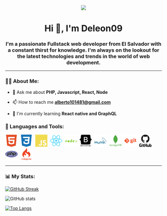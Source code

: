 <div id="header" align="center">
  <img src="https://media.giphy.com/media/v1.Y2lkPTc5MGI3NjExZGg5cnI3aXBqdWFvcDRvejR4YmExbXZvanQ4MXA4MHVkdTU4bjRkeSZlcD12MV9pbnRlcm5hbF9naWZfYnlfaWQmY3Q9Zw/Rpl1sod1vCXK0L2SUN/giphy.gif" width="200" />
  <h1 align="center">Hi 👋, I'm Deleon09</h1>
  <h3 align="center">I'm a passionate Fullstack web developer from El Salvador with a constant thirst for knowledge. I'm always on the lookout for the latest technologies and trends in the world of web    
     development.
  </h3>
</div>

---

### 👨‍💻 About Me:

- 💬 Ask me about **PHP, Javascript, React, Node**

- 📫 How to reach me **alberto101481@gmail.com**

- 🌱 I'm currently learning **React native and GraphQL**

<div align="left">
  <h3>🔨 Languages and Tools:</h3>
  <div>
    <img src="https://github.com/devicons/devicon/blob/master/icons/html5/html5-plain.svg" title="HTML5" alt="HTML" width="40" height="40" />&nbsp;
    <img src="https://github.com/devicons/devicon/blob/master/icons/css3/css3-plain.svg" title="CSS3" alt="CSS" width="40" height="40" />&nbsp;
    <img src="https://github.com/devicons/devicon/blob/master/icons/javascript/javascript-plain.svg" title="Javascript" alt="Javascript" width="40" height="40" />&nbsp;
    <img src="https://github.com/devicons/devicon/blob/master/icons/react/react-original.svg" title="React" alt="React" width="40" height="40" />&nbsp;
    <img src="https://github.com/devicons/devicon/blob/master/icons/nodejs/nodejs-plain-wordmark.svg" title="Nodejs" alt="Nodejs" width="40" height="40" />&nbsp;
    <img src="https://github.com/devicons/devicon/blob/master/icons/bootstrap/bootstrap-plain-wordmark.svg" title="Bootstrap" alt="Bootstrap" width="40" height="40" />&nbsp;
    <img src="https://github.com/devicons/devicon/blob/master/icons/mysql/mysql-plain-wordmark.svg" title="MySQL" alt="MySQL" width="40" height="40" />&nbsp;
    <img src="https://github.com/devicons/devicon/blob/master/icons/mongodb/mongodb-plain-wordmark.svg" title="MongoDB" alt="MongoDB" width="40" height="40" />&nbsp;
    <img src="https://github.com/devicons/devicon/blob/master/icons/git/git-plain-wordmark.svg" title="Git" alt="Git" width="40" height="40" />&nbsp;
    <img src="https://github.com/devicons/devicon/blob/master/icons/github/github-original-wordmark.svg" title="Github" alt="Github" width="40" height="40" />&nbsp;
    <img src="https://github.com/devicons/devicon/blob/master/icons/php/php-original.svg" title="PHP" alt="PHP" width="40" height="40" />&nbsp;
    <img src="https://github.com/devicons/devicon/blob/master/icons/codeigniter/codeigniter-plain-wordmark.svg" title="Codeigniter" alt="Codeigniter" width="40" height="40" />&nbsp;
  </div>
</div>

---

### 📊 My Stats:

[![GitHub Streak](https://streak-stats.demolab.com?user=Deleon09&theme=dark-smoky&hide_border=true)](https://git.io/streak-stats)

![GitHub stats](https://github-readme-stats.vercel.app/api?username=Deleon09&show_icons=true&theme=radical)

[![Top Langs](https://github-readme-stats.vercel.app/api/top-langs/?username=Deleon09&layout=donut)](https://github.com/anuraghazra/github-readme-stats)
